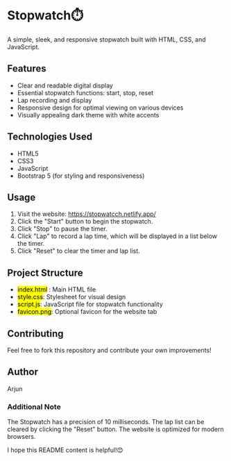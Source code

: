 # Stopwatch⏱️

A simple, sleek, and responsive stopwatch built with HTML, CSS, and JavaScript.

## Features

- Clear and readable digital display
- Essential stopwatch functions: start, stop, reset
- Lap recording and display
- Responsive design for optimal viewing on various devices
- Visually appealing dark theme with white accents

## Technologies Used

- HTML5
- CSS3
- JavaScript
- Bootstrap 5 (for styling and responsiveness)

## Usage

1. Visit the website: https://stopwatcch.netlify.app/
1. Click the "Start" button to begin the stopwatch.
1. Click "Stop" to pause the timer.
1. Click "Lap" to record a lap time, which will be displayed in a list below the timer.
1. Click "Reset" to clear the timer and lap list.

## Project Structure

- <mark>index.html</mark> : Main HTML file
- <mark>style.css</mark>: Stylesheet for visual design
- <mark>script.js</mark>: JavaScript file for stopwatch functionality
- <mark>favicon.png</mark>: Optional favicon for the website tab

## Contributing

Feel free to fork this repository and contribute your own improvements!

## Author

Arjun

### Additional Note

The Stopwatch has a precision of 10 milliseconds.
The lap list can be cleared by clicking the "Reset" button.
The website is optimized for modern browsers.

I hope this README content is helpful!😊
